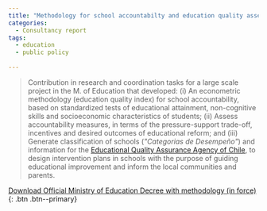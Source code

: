 ```yaml
---
title: "Methodology for school accountabilty and education quality assessment in inequality contexts in Chile"
categories:
  - Consultancy report
tags:
  - education 
  - public policy
  
---
```

> Contribution in research and coordination tasks for a large scale project in the M. of Education that developed: (i) An econometric methodology (education quality index) for school accountability, based on standardized tests of educational attainment, non-cognitive skills and socioeconomic characteristics of students; (ii) Assess accountability measures, in terms of the pressure-support trade-off, incentives and desired outcomes of educational reform; and (iii) Generate classification of schools (*"Categorias de Desempeño"*) and information for the [Educational Quality Assurance Agency of Chile](https://www.agenciaeducacion.cl), to design intervention plans in schools with the purpose of guiding educational improvement and inform the local communities and parents.

[Download Official Ministry of Education Decree with methodology (in force)](https://bcn.cl/3egtr){: .btn .btn--primary}
